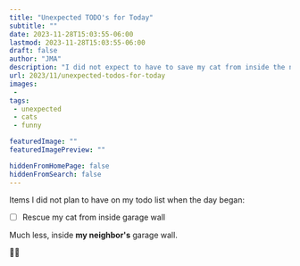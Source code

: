 ```yaml
---
title: "Unexpected TODO's for Today"
subtitle: ""
date: 2023-11-28T15:03:55-06:00
lastmod: 2023-11-28T15:03:55-06:00
draft: false
author: "JMA"
description: "I did not expect to have to save my cat from inside the neighbor's garage wall today"
url: 2023/11/unexpected-todos-for-today
images: 
 - 
tags: 
 - unexpected
 - cats
 - funny

featuredImage: ""
featuredImagePreview: ""

hiddenFromHomePage: false
hiddenFromSearch: false
---
```


Items I did not plan to have on my todo list when the day began:

- [ ] Rescue my cat from inside garage wall

Much less, inside **my neighbor's** garage wall.

🤦‍♂️️
